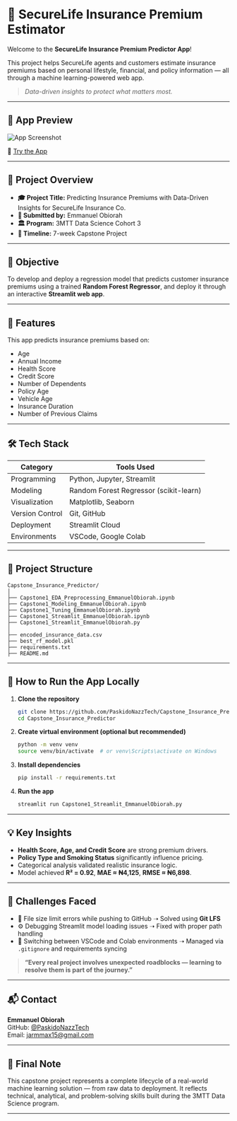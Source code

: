 
# 🔐 SecureLife Insurance Premium Estimator

Welcome to the **SecureLife Insurance Premium Predictor App**!

This project helps SecureLife agents and customers estimate insurance premiums based on personal lifestyle, financial, and policy information — all through a machine learning-powered web app.

> *Data-driven insights to protect what matters most.*

---

## 📸 App Preview

![App Screenshot](https://raw.githubusercontent.com/PaskidoNazzTech/Capstone_Insurance_Predictor/master/images/app_preview.png)

🔗 [Try the App](https://securelifeinsurance.streamlit.app/)

---

## 📌 Project Overview

- **🎓 Project Title:** Predicting Insurance Premiums with Data-Driven Insights for SecureLife Insurance Co.  
- **👤 Submitted by:** Emmanuel Obiorah  
- **🏛️ Program:** 3MTT Data Science Cohort 3  
- **📅 Timeline:** 7-week Capstone Project

---

## 🎯 Objective

To develop and deploy a regression model that predicts customer insurance premiums using a trained **Random Forest Regressor**, and deploy it through an interactive **Streamlit web app**.

---

## 🧠 Features

This app predicts insurance premiums based on:
- Age  
- Annual Income  
- Health Score  
- Credit Score  
- Number of Dependents  
- Policy Age  
- Vehicle Age  
- Insurance Duration  
- Number of Previous Claims

---

## 🛠️ Tech Stack

| Category       | Tools Used                                  |
|----------------|----------------------------------------------|
| Programming    | Python, Jupyter, Streamlit                   |
| Modeling       | Random Forest Regressor (scikit-learn)       |
| Visualization  | Matplotlib, Seaborn                          |
| Version Control| Git, GitHub                                  |
| Deployment     | Streamlit Cloud                              |
| Environments   | VSCode, Google Colab                         |

---

## 🧪 Project Structure

```
Capstone_Insurance_Predictor/
│
├── Capstone1_EDA_Preprocessing_EmmanuelObiorah.ipynb
├── Capstone1_Modeling_EmmanuelObiorah.ipynb
├── Capstone1_Tuning_EmmanuelObiorah.ipynb
├── Capstone1_Streamlit_EmmanuelObiorah.ipynb
├── Capstone1_Streamlit_EmmanuelObiorah.py
│
├── encoded_insurance_data.csv
├── best_rf_model.pkl
├── requirements.txt
├── README.md
```

---

## 🚀 How to Run the App Locally

1. **Clone the repository**  
   ```bash
   git clone https://github.com/PaskidoNazzTech/Capstone_Insurance_Predictor.git
   cd Capstone_Insurance_Predictor
   ```

2. **Create virtual environment (optional but recommended)**  
   ```bash
   python -m venv venv
   source venv/bin/activate  # or venv\Scripts\activate on Windows
   ```

3. **Install dependencies**  
   ```bash
   pip install -r requirements.txt
   ```

4. **Run the app**  
   ```bash
   streamlit run Capstone1_Streamlit_EmmanuelObiorah.py
   ```

---

## 💡 Key Insights

- **Health Score, Age, and Credit Score** are strong premium drivers.
- **Policy Type and Smoking Status** significantly influence pricing.
- Categorical analysis validated realistic insurance logic.
- Model achieved **R² = 0.92**, **MAE ≈ ₦4,125**, **RMSE ≈ ₦6,898**.

---

## 🧩 Challenges Faced

- 🔧 File size limit errors while pushing to GitHub ➝ Solved using **Git LFS**
- ⚙️ Debugging Streamlit model loading issues ➝ Fixed with proper path handling
- 🔄 Switching between VSCode and Colab environments ➝ Managed via `.gitignore` and requirements syncing

> **“Every real project involves unexpected roadblocks — learning to resolve them is part of the journey.”**

---

## 📬 Contact

**Emmanuel Obiorah**  
GitHub: [@PaskidoNazzTech](https://github.com/PaskidoNazzTech)  
Email: jarmmax15@gmail.com

---

## 🏁 Final Note

This capstone project represents a complete lifecycle of a real-world machine learning solution — from raw data to deployment. It reflects technical, analytical, and problem-solving skills built during the 3MTT Data Science program.

---

